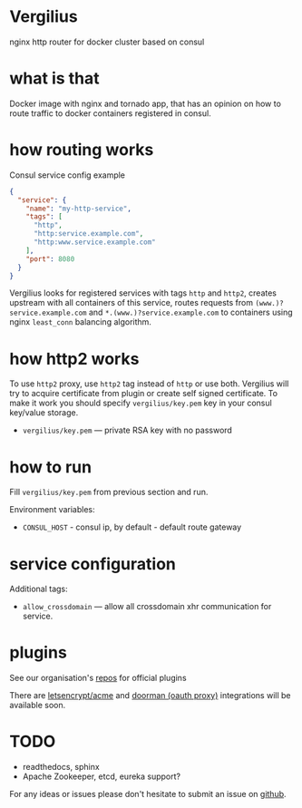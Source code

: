 Vergilius
=========
nginx http router for docker cluster based on consul

# what is that
Docker image with nginx and tornado app, that has an opinion on how to route traffic to docker containers 
registered in consul.

# how routing works

Consul service config example
```json
{
  "service": {
    "name": "my-http-service",
    "tags": [
      "http",
      "http:service.example.com",
      "http:www.service.example.com"
    ],
    "port": 8080
  }
}
```

Vergilius looks for registered services with tags `http` and `http2`, creates upstream with all containers of this service,
routes requests from `(www.)?service.example.com` and `*.(www.)?service.example.com` to containers using nginx
`least_conn` balancing algorithm.

# how http2 works

To use `http2` proxy, use `http2` tag instead of `http` or use both. Vergilius will try to acquire certificate from
plugin or create self signed certificate. To make it work you should specify `vergilius/key.pem` key
 in your consul key/value storage.

- `vergilius/key.pem` — private RSA key with no password

# how to run

Fill `vergilius/key.pem` from previous section and run.

Environment variables:
- `CONSUL_HOST` - consul ip, by default - default route gateway

# service configuration

Additional tags: 
- `allow_crossdomain` — allow all crossdomain xhr communication for service.

# plugins

See our organisation's [repos](https://github.com/devopsftw?utf8=%E2%9C%93&query=vergilius-) for official plugins

There are [letsencrypt/acme](https://github.com/devopsftw/vergilius-acme) and 
[doorman (oauth proxy)](https://github.com/devopsftw/vergilius-doorman) integrations will be available soon. 

# TODO

- readthedocs, sphinx
- Apache Zookeeper, etcd, eureka support?

For any ideas or issues please don't hesitate to submit an issue on 
[github](https://github.com/devopsftw/vergilius/issues).